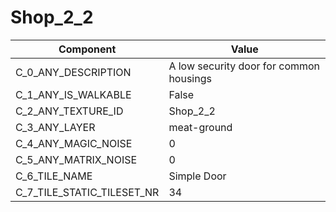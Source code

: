 

# Shop_2_2



| Component | Value | 
|  --  |  --  | 
| C_0_ANY_DESCRIPTION | A low security door for common housings | 
| C_1_ANY_IS_WALKABLE | False | 
| C_2_ANY_TEXTURE_ID | Shop_2_2 | 
| C_3_ANY_LAYER | meat-ground | 
| C_4_ANY_MAGIC_NOISE | 0 | 
| C_5_ANY_MATRIX_NOISE | 0 | 
| C_6_TILE_NAME | Simple Door | 
| C_7_TILE_STATIC_TILESET_NR | 34 | 

